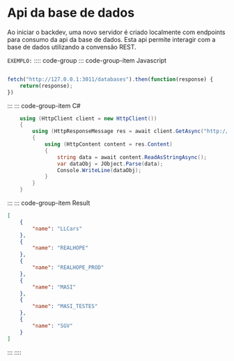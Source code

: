 # Api da base de dados
Ao iniciar o backdev, uma novo servidor é criado localmente com endpoints para consumo da api da base de dados. Esta api permite interagir com a base de dados utilizando a convensão REST.

`EXEMPLO:`
:::: code-group
::: code-group-item Javascript
```js

fetch("http://127.0.0.1:3011/databases").then(function(response) {
    return(response);
})

```
:::
::: code-group-item C#
```csharp
    using (HttpClient client = new HttpClient())
    {
        using (HttpResponseMessage res = await client.GetAsync("http://127.0.0.1:3011/databases"))
        {
            using (HttpContent content = res.Content)
            {
                string data = await content.ReadAsStringAsync();
                var dataObj = JObject.Parse(data);
                Console.WriteLine(dataObj);
            }
        }
    }

```
:::
::: code-group-item Result
```json
[
	{
		"name": "LLCars"
	},
	{
		"name": "REALHOPE"
	},
	{
		"name": "REALHOPE_PROD"
	},
	{
		"name": "MASI"
	},
	{
		"name": "MASI_TESTES"
	},
	{
		"name": "SGV"
	}
]
```
:::
::::